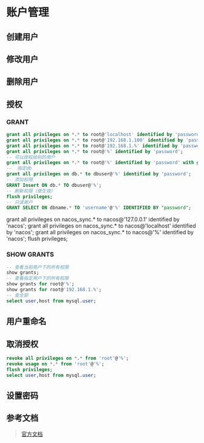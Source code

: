 # 账户管理
##  创建用户

##  修改用户

##  删除用户

##  授权

### GRANT
```sql
grant all privileges on *.* to root@'localhost' identified by 'password';
grant all privileges on *.* to root@'192.168.1.100' identified by 'password';
grant all privileges on *.* to root@'192.168.1.%' identified by 'password';
grant all privileges on *.* to root@'%' identified by 'password';
-- 可以授权给别的用户
grant all privileges on *.* to root@'%' identified by 'password' with grant option;
--  指定db
grant all privileges on db.* to dbuser@'%' identified by 'password';
-- 添加权限
GRANT Insert ON db.* TO dbuser@'%';
-- 刷新权限（使生效）
flush privileges;
-- 只读用户
GRANT SELECT ON dbname.* TO 'username'@'%' IDENTIFIED BY "password";
```

grant all privileges on nacos_sync.* to nacos@'127.0.0.1' identified by 'nacos';
grant all privileges on nacos_sync.* to nacos@'localhost' identified by 'nacos';
grant all privileges on nacos_sync.* to nacos@'%' identified by 'nacos';
flush privileges;

### SHOW GRANTS
```sql
-- 查看当前用户下的所有权限
show grants;
-- 查看指定用户下的所有权限
show grants for root@'%';
show grants for root@'192.168.1.%';
-- 查全部
select user,host from mysql.user;
```

##  用户重命名

##  取消授权
```sql
revoke all privileges on *.* from 'root'@'%';
revoke usage on *.* from 'root'@'%';
flush privileges;
select user,host from mysql.user;
```

##  设置密码




## 参考文档
> [官方文档](https://dev.mysql.com/doc/refman/5.7/en/account-management-statements.html)